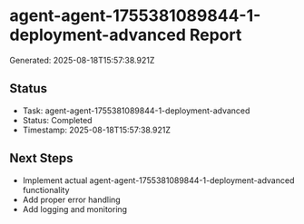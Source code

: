 # agent-agent-1755381089844-1-deployment-advanced Report

Generated: 2025-08-18T15:57:38.921Z

## Status
- Task: agent-agent-1755381089844-1-deployment-advanced
- Status: Completed
- Timestamp: 2025-08-18T15:57:38.921Z

## Next Steps
- Implement actual agent-agent-1755381089844-1-deployment-advanced functionality
- Add proper error handling
- Add logging and monitoring
